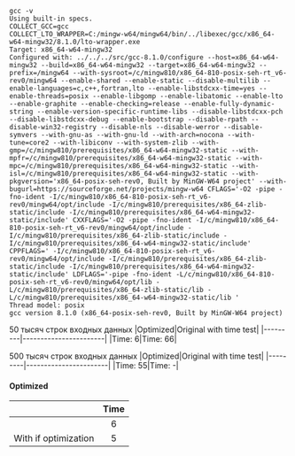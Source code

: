 ```
gcc -v
Using built-in specs.
COLLECT_GCC=gcc
COLLECT_LTO_WRAPPER=C:/mingw-w64/mingw64/bin/../libexec/gcc/x86_64-w64-mingw32/8.1.0/lto-wrapper.exe
Target: x86_64-w64-mingw32
Configured with: ../../../src/gcc-8.1.0/configure --host=x86_64-w64-mingw32 --build=x86_64-w64-mingw32 --target=x86_64-w64-mingw32 --prefix=/mingw64 --with-sysroot=/c/mingw810/x86_64-810-posix-seh-rt_v6-rev0/mingw64 --enable-shared --enable-static --disable-multilib --enable-languages=c,c++,fortran,lto --enable-libstdcxx-time=yes --enable-threads=posix --enable-libgomp --enable-libatomic --enable-lto --enable-graphite --enable-checking=release --enable-fully-dynamic-string --enable-version-specific-runtime-libs --disable-libstdcxx-pch --disable-libstdcxx-debug --enable-bootstrap --disable-rpath --disable-win32-registry --disable-nls --disable-werror --disable-symvers --with-gnu-as --with-gnu-ld --with-arch=nocona --with-tune=core2 --with-libiconv --with-system-zlib --with-gmp=/c/mingw810/prerequisites/x86_64-w64-mingw32-static --with-mpfr=/c/mingw810/prerequisites/x86_64-w64-mingw32-static --with-mpc=/c/mingw810/prerequisites/x86_64-w64-mingw32-static --with-isl=/c/mingw810/prerequisites/x86_64-w64-mingw32-static --with-pkgversion='x86_64-posix-seh-rev0, Built by MinGW-W64 project' --with-bugurl=https://sourceforge.net/projects/mingw-w64 CFLAGS='-O2 -pipe -fno-ident -I/c/mingw810/x86_64-810-posix-seh-rt_v6-rev0/mingw64/opt/include -I/c/mingw810/prerequisites/x86_64-zlib-static/include -I/c/mingw810/prerequisites/x86_64-w64-mingw32-static/include' CXXFLAGS='-O2 -pipe -fno-ident -I/c/mingw810/x86_64-810-posix-seh-rt_v6-rev0/mingw64/opt/include -I/c/mingw810/prerequisites/x86_64-zlib-static/include -I/c/mingw810/prerequisites/x86_64-w64-mingw32-static/include' CPPFLAGS=' -I/c/mingw810/x86_64-810-posix-seh-rt_v6-rev0/mingw64/opt/include -I/c/mingw810/prerequisites/x86_64-zlib-static/include -I/c/mingw810/prerequisites/x86_64-w64-mingw32-static/include' LDFLAGS='-pipe -fno-ident -L/c/mingw810/x86_64-810-posix-seh-rt_v6-rev0/mingw64/opt/lib -L/c/mingw810/prerequisites/x86_64-zlib-static/lib -L/c/mingw810/prerequisites/x86_64-w64-mingw32-static/lib '
Thread model: posix
gcc version 8.1.0 (x86_64-posix-seh-rev0, Built by MinGW-W64 project)

```

50 тысяч строк входных данных
|Optimized|Original with time test|
|---------|-----------------------|
|Time:   6|Time:                66|

500 тысяч строк входных данных
|Optimized|Original with time test|
|---------|-----------------------|
|Time:  55|Time:                 -|

#### Optimized
|                    |Time |
|--------------------|:---:|
|                    |6    |
|With if optimization|5    |